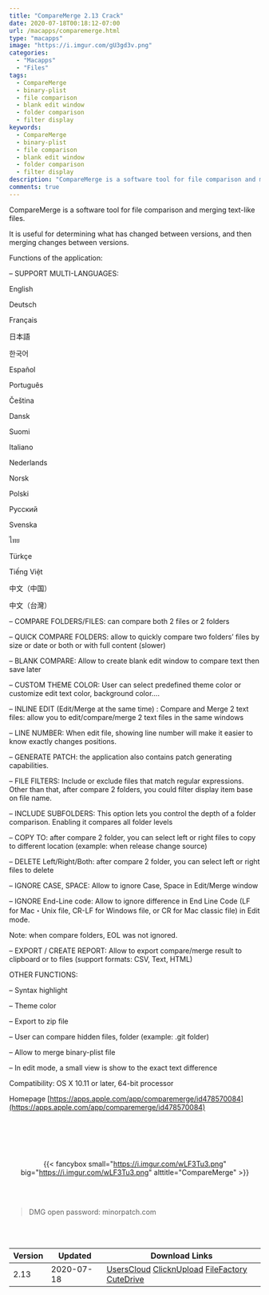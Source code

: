 ```yaml
---
title: "CompareMerge 2.13 Crack"
date: 2020-07-18T00:18:12-07:00
url: /macapps/comparemerge.html
type: "macapps"
image: "https://i.imgur.com/gU3gd3v.png"
categories:
  - "Macapps"
  - "Files"
tags:
  - CompareMerge
  - binary-plist
  - file comparison
  - blank edit window
  - folder comparison
  - filter display
keywords:
  - CompareMerge
  - binary-plist
  - file comparison
  - blank edit window
  - folder comparison
  - filter display
description: "CompareMerge is a software tool for file comparison and merging text-like files."
comments: true
---
```


CompareMerge is a software tool for file comparison and merging text-like files.

It is useful for determining what has changed between versions, and then merging changes between versions.

Functions of the application:

– SUPPORT MULTI-LANGUAGES:

English

Deutsch

Français

日本語

한국어

Español

Português

Čeština

Dansk

Suomi

Italiano

Nederlands

Norsk

Polski

Русский

Svenska

ไทย

Türkçe

Tiếng Việt

中文（中国）

中文（台灣）

– COMPARE FOLDERS/FILES: can compare both 2 files or 2 folders

– QUICK COMPARE FOLDERS: allow to quickly compare two folders’ files by size or date or both or with full content (slower)

– BLANK COMPARE: Allow to create blank edit window to compare text then save later

– CUSTOM THEME COLOR: User can select predefined theme color or customize edit text color, background color….

– INLINE EDIT (Edit/Merge at the same time) : Compare and Merge 2 text files: allow you to edit/compare/merge 2 text files in the same windows

– LINE NUMBER: When edit file, showing line number will make it easier to know exactly changes positions.

– GENERATE PATCH: the application also contains patch generating capabilities.

– FILE FILTERS: Include or exclude files that match regular expressions. Other than that, after compare 2 folders, you could filter display item base 
on file name.

– INCLUDE SUBFOLDERS: This option lets you control the depth of a folder comparison. Enabling it compares all folder levels

– COPY TO: after compare 2 folder, you can select left or right files to copy to different location (example: when release change source)

– DELETE Left/Right/Both: after compare 2 folder, you can select left or right files to delete

– IGNORE CASE, SPACE: Allow to ignore Case, Space in Edit/Merge window

– IGNORE End-Line code: Allow to ignore difference in End Line Code (LF for Mac・Unix file, CR-LF for Windows file, or CR for Mac classic file) in Edit 
mode.

Note: when compare folders, EOL was not ignored.

– EXPORT / CREATE REPORT: Allow to export compare/merge result to clipboard or to files (support formats: CSV, Text, HTML)


OTHER FUNCTIONS:

– Syntax highlight

– Theme color

– Export to zip file

– User can compare hidden files, folder (example: .git folder)

– Allow to merge binary-plist file

– In edit mode, a small view is show to the exact text difference


Compatibility: OS X 10.11 or later, 64-bit processor

Homepage [https://apps.apple.com/app/comparemerge/id478570084](https://apps.apple.com/app/comparemerge/id478570084)

<br/>
<br/>
<script async src="https://pagead2.googlesyndication.com/pagead/js/adsbygoogle.js"></script>
<ins class="adsbygoogle"
     style="display:block; text-align:center;"
     data-ad-layout="in-article"
     data-ad-format="fluid"
     data-ad-client="ca-pub-8746275014476192"
     data-ad-slot="5144997159"></ins>
<script>
     (adsbygoogle = window.adsbygoogle || []).push({});
</script>
<br/>
<br/>


<center>

{{< fancybox small="https://i.imgur.com/wLF3Tu3.png" big="https://i.imgur.com/wLF3Tu3.png" alttitle="CompareMerge" >}}

</center>

<br/>
<br/>


> DMG open password: minorpatch.com

<br/>

<br/>
<div id="history_version" class="history_version">

| Version | Updated | Download Links |
| ---- | ---- | ---- |
| 2.13 | 2020-07-18 | [UsersCloud](https://ouo.io/Z4olnd)   [ClicknUpload](https://ouo.io/zkF9Td)   [FileFactory](https://ouo.io/S1ggfj)   [CuteDrive](https://ouo.io/KhD4mqD) |

</div>
